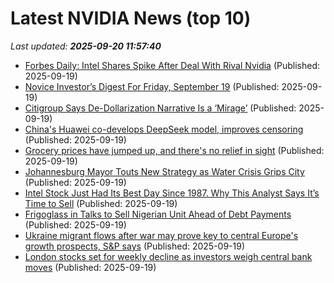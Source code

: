 # Latest NVIDIA News (top 10)
_Last updated: **2025-09-20 11:57:40**_

- [Forbes Daily: Intel Shares Spike After Deal With Rival Nvidia](https://www.forbes.com/sites/daniellechemtob/2025/09/19/forbes-daily-intel-shares-spike-after-deal-with-rival-nvidia/) (Published: 2025-09-19)
- [Novice Investor’s Digest For Friday, September 19](https://www.forbes.com/sites/catherinebrock/2025/09/19/novice-investors-digest-for-friday-september-19/) (Published: 2025-09-19)
- [Citigroup Says De-Dollarization Narrative Is a ‘Mirage’](https://biztoc.com/x/3281e86c096be99d) (Published: 2025-09-19)
- [China's Huawei co-develops DeepSeek model, improves censoring](https://biztoc.com/x/f210fc4706f9c4ad) (Published: 2025-09-19)
- [Grocery prices have jumped up, and there's no relief in sight](https://biztoc.com/x/5ff1c3feb83b5fa2) (Published: 2025-09-19)
- [Johannesburg Mayor Touts New Strategy as Water Crisis Grips City](https://biztoc.com/x/39fae7f00d695f6e) (Published: 2025-09-19)
- [Intel Stock Just Had Its Best Day Since 1987. Why This Analyst Says It’s Time to Sell](https://biztoc.com/x/4e4d7f8b657a4d4a) (Published: 2025-09-19)
- [Frigoglass in Talks to Sell Nigerian Unit Ahead of Debt Payments](https://biztoc.com/x/133a250d1f1b2a5e) (Published: 2025-09-19)
- [Ukraine migrant flows after war may prove key to central Europe's growth prospects, S&P says](https://biztoc.com/x/f13aa0efd47ecb8b) (Published: 2025-09-19)
- [London stocks set for weekly decline as investors weigh central bank moves](https://biztoc.com/x/c2d8cdae540a122f) (Published: 2025-09-19)
